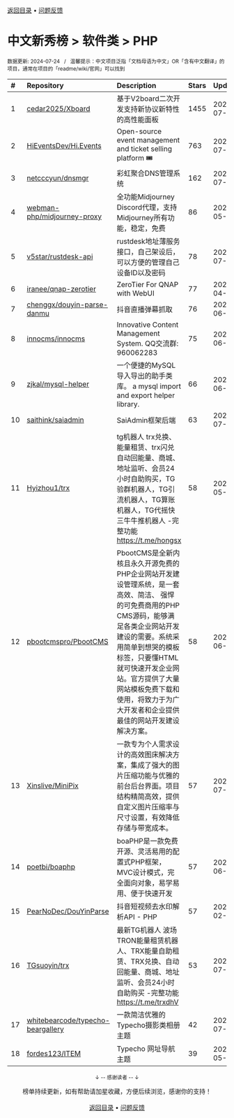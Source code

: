<a href="https://gitee.com/GrowingGit/GitHub-Chinese-Top-Charts#github中文排行榜">返回目录</a> • <a href="/content/docs/feedback.md">问题反馈</a>

# 中文新秀榜 > 软件类 > PHP
<sub>数据更新: 2024-07-24&nbsp;&nbsp;&nbsp;/&nbsp;&nbsp;&nbsp;温馨提示：中文项目泛指「文档母语为中文」OR「含有中文翻译」的项目，通常在项目的「readme/wiki/官网」可以找到</sub>

|#|Repository|Description|Stars|Updated|Created|
|:-|:-|:-|:-|:-|:-|
|1|[cedar2025/Xboard](https://github.com/cedar2025/Xboard)|基于V2board二次开发支持新协议新特性的高性能面板|1455|2024-07-23|2023-11-14|
|2|[HiEventsDev/Hi.Events](https://github.com/HiEventsDev/Hi.Events)|Open-source event management and ticket selling platform 🎟️|763|2024-07-14|2023-10-24|
|3|[netcccyun/dnsmgr](https://github.com/netcccyun/dnsmgr)|彩虹聚合DNS管理系统|162|2024-07-07|2024-04-03|
|4|[webman-php/midjourney-proxy](https://github.com/webman-php/midjourney-proxy)|全功能Midjourney Discord代理，支持Midjourney所有功能，稳定，免费|86|2024-05-17|2024-03-12|
|5|[v5star/rustdesk-api](https://github.com/v5star/rustdesk-api)|rustdesk地址薄服务接口，自己架设后，可以方便的管理自己设备ID以及密码|78|2024-07-23|2023-08-26|
|6|[iranee/qnap-zerotier](https://github.com/iranee/qnap-zerotier)|ZeroTier For QNAP with WebUI|77|2024-04-11|2024-02-25|
|7|[chenggx/douyin-parse-danmu](https://github.com/chenggx/douyin-parse-danmu)|抖音直播弹幕抓取|76|2024-06-28|2023-09-26|
|8|[innocms/innocms](https://github.com/innocms/innocms)|Innovative Content Management System.  QQ交流群: 960062283|75|2024-06-30|2023-08-08|
|9|[zjkal/mysql-helper](https://github.com/zjkal/mysql-helper)|一个便捷的MySQL导入导出的助手类库。 a mysql import and export helper library.|66|2024-06-14|2023-09-01|
|10|[saithink/saiadmin](https://github.com/saithink/saiadmin)|SaiAdmin框架后端|63|2024-07-22|2024-01-20|
|11|[Hyizhou1/trx](https://github.com/Hyizhou1/trx)|tg机器人 trx兑换、能量租赁、trx闪兑自动回能量、商城、地址监听、会员24小时自助购买，TG验群机器人，TG引流机器人，TG算账机器人，TG代摇快三牛牛推机器人 -完整功能 https://t.me/hongsx|58|2024-05-23|2024-02-19|
|12|[pbootcmspro/PbootCMS](https://github.com/pbootcmspro/PbootCMS)|PbootCMS是全新内核且永久开源免费的PHP企业网站开发建设管理系统，是一套高效、简洁、 强悍的可免费商用的PHP CMS源码，能够满足各类企业网站开发建设的需要。系统采用简单到想哭的模板标签，只要懂HTML就可快速开发企业网站。官方提供了大量网站模板免费下载和使用，将致力于为广大开发者和企业提供最佳的网站开发建设解决方案。|58|2024-06-30|2023-12-22|
|13|[Xinslive/MiniPix](https://github.com/Xinslive/MiniPix)|一款专为个人需求设计的高效图床解决方案，集成了强大的图片压缩功能与优雅的前台后台界面。项目结构精简高效，提供自定义图片压缩率与尺寸设置，有效降低存储与带宽成本。|57|2024-07-22|2024-06-30|
|14|[poetbi/boaphp](https://github.com/poetbi/boaphp)|boaPHP是一款免费开源、灵活易用的配置式PHP框架，MVC设计模式，完全面向对象，易学易用、便于快速开发|57|2024-06-26|2023-10-08|
|15|[PearNoDec/DouYinParse](https://github.com/PearNoDec/DouYinParse)|抖音短视频去水印解析API - PHP|57|2024-02-28|2023-09-06|
|16|[TGsuoyin/trx](https://github.com/TGsuoyin/trx)|最新TG机器人 波场TRON能量租赁机器人、TRX能量自助租赁、TRX兑换、自动回能量、商城、地址监听、会员24小时自助购买 -完整功能 https://t.me/trxdhV|53|2024-07-08|2024-01-20|
|17|[whitebearcode/typecho-beargallery](https://github.com/whitebearcode/typecho-beargallery)|一款简洁优雅的Typecho摄影类相册主题|42|2024-07-22|2024-04-10|
|18|[fordes123/ITEM](https://github.com/fordes123/ITEM)|Typecho 网址导航主题|39|2024-05-11|2024-02-22|

<div align="center">
    <p><sub>↓ -- 感谢读者 -- ↓</sub></p>
    榜单持续更新，如有帮助请加星收藏，方便后续浏览，感谢你的支持！
</div>

<br/>

<div align="center"><a href="https://gitee.com/GrowingGit/GitHub-Chinese-Top-Charts#github中文排行榜">返回目录</a> • <a href="/content/docs/feedback.md">问题反馈</a></div>

